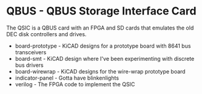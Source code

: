 # QBUS - QBUS Storage Interface Card

The QSIC is a QBUS card with an FPGA and SD cards that emulates the old DEC disk controllers and drives.

- board-prototype - KiCAD designs for a prototype board with 8641 bus transceivers
- board-smt - KiCAD design where I've been experimenting with discrete bus drivers
- board-wirewrap - KiCAD designs for the wire-wrap prototype board
- indicator-panel - Gotta have blinkenlights
- verilog - The FPGA code to implement the QSIC
